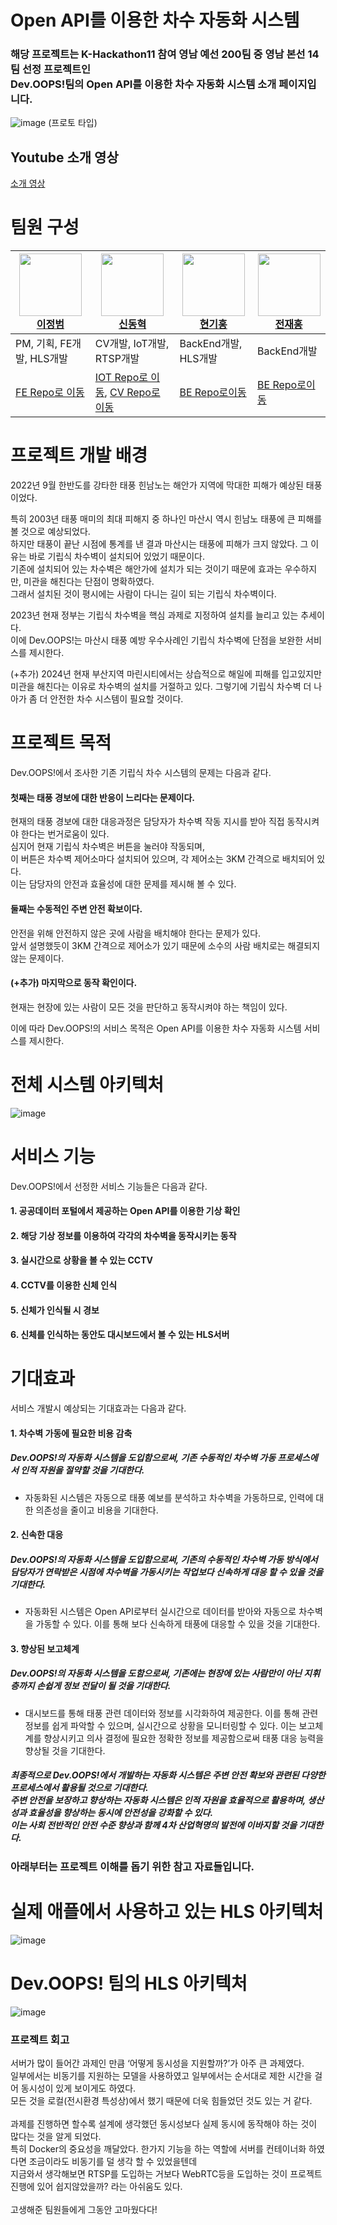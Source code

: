 # Open API를 이용한 차수 자동화 시스템
### 해당 프로젝트는 K-Hackathon11 참여 영남 예선 200팀 중 영남 본선 14팀 선정 프로젝트인</br> Dev.OOPS!팀의 Open API를 이용한 차수 자동화 시스템 소개 페이지입니다.
![image](https://github.com/user-attachments/assets/addf208f-8c83-44b1-9481-4b4d33a5cde3)
(프로토 타입)
## Youtube 소개 영상
[소개 영상](https://youtu.be/IpPB2t-BAdE)
# 팀원 구성
<div align="center">
  
|<a href="https://github.com/JBumLee"><img src="https://github.com/JBumLee.png" width="100px"><br>이정범</a>|<a href="https://github.com/HyeokBro"><img src="https://github.com/HyeokBro.png" width="100px"><br>신동혁</a> |<a href="https://github.com/GIHng"><img src="https://github.com/GIHng.png" width="100px"><br>현기홍</a> |<a href="https://github.com/junjaehong"><img src="https://github.com/junjaehong.png" width="100px"><br>전재홍</a>|
|-----|-----|-----|----|
|PM, 기획, FE개발, HLS개발|CV개발, IoT개발, RTSP개발|BackEnd개발, HLS개발|BackEnd개발|
|[FE Repo로 이동](https://github.com/2022-Dev-OOPS/Front_End)|[IOT Repo로 이동](https://github.com/2022-Dev-OOPS/IoT), [CV Repo로 이동](https://github.com/2022-Dev-OOPS/CV)|[BE Repo로이동](https://github.com/2022-Dev-OOPS/Back_End)|[BE Repo로이동](https://github.com/2022-Dev-OOPS/Back_End)|
 
</div>

# 프로젝트 개발 배경
2022년 9월 한반도를 강타한 태풍 힌남노는 해안가 지역에 막대한 피해가 예상된 태풍이었다.</br>

특히 2003년 태풍 매미의 최대 피해지 중 하나인 마산시 역시 힌남노 태풍에 큰 피해를 볼 것으로 예상되었다. </br>
하지만 태풍이 끝난 시점에 통계를 낸 결과 마산시는 태풍에 피해가 크지 않았다. 그 이유는 바로 기립식 차수벽이 설치되어 있었기 때문이다. </br>
기존에 설치되어 있는 차수벽은 해안가에 설치가 되는 것이기 때문에 효과는 우수하지만, 미관을 해친다는 단점이 명확하였다. </br>
그래서 설치된 것이 평시에는 사람이 다니는 길이 되는 기립식 차수벽이다.

2023년 현재 정부는 기립식 차수벽을 핵심 과제로 지정하여 설치를 늘리고 있는 추세이다.</br>
이에 Dev.OOPS!는 마산시 태풍 예방 우수사례인 기립식 차수벽에 단점을 보완한 서비스를 제시한다. 

(+추가) 2024년 현재 부산지역 마린시티에서는 상습적으로 해일에 피해를 입고있지만 미관을 해친다는 이유로 차수벽의 설치를 거절하고 있다. 그렇기에 기립식 차수벽 더 나아가 좀 더 안전한 차수 시스템이 필요할 것이다. 

# 프로젝트 목적
Dev.OOPS!에서 조사한 기존 기립식 차수 시스템의 문제는 다음과 같다.
#### 첫째는 태풍 경보에 대한 반응이 느리다는 문제이다. 
현재의 태풍 경보에 대한 대응과정은 담당자가 차수벽 작동 지시를 받아 직접 동작시켜야 한다는 번거로움이 있다.</br>
심지어 현재 기립식 차수벽은 버튼을 눌러야 작동되며,</br>
이 버튼은 차수벽 제어소마다 설치되어 있으며, 각 제어소는 3KM 간격으로 배치되어 있다. </br>
이는 담당자의 안전과 효율성에 대한 문제를 제시해 볼 수 있다.
#### 둘째는 수동적인 주변 안전 확보이다. 
안전을 위해 안전하지 않은 곳에 사람을 배치해야 한다는 문제가 있다. </br>
앞서 설명했듯이 3KM 간격으로 제어소가 있기 때문에 소수의 사람 배치로는 해결되지 않는 문제이다.
#### (+추가) 마지막으로 동작 확인이다. 
현재는 현장에 있는 사람이 모든 것을 판단하고 동작시켜야 하는 책임이 있다. 

이에 따라 Dev.OOPS!의 서비스 목적은 Open API를 이용한 차수 자동화 시스템 서비스를 제시한다.
# 전체 시스템 아키텍처
![image](https://github.com/user-attachments/assets/929f40f9-b88f-47e8-bbf6-9d1f04c1f8c2)
# 서비스 기능
Dev.OOPS!에서 선정한 서비스 기능들은 다음과 같다.
#### 1. 공공데이터 포털에서 제공하는 Open API를 이용한 기상 확인
#### 2. 해당 기상 정보를 이용하여 각각의 차수벽을 동작시키는 동작
#### 3. 실시간으로 상황을 볼 수 있는 CCTV
#### 4. CCTV를 이용한 신체 인식
#### 5. 신체가 인식될 시 경보
#### 6. 신체를 인식하는 동안도 대시보드에서 볼 수 있는 HLS서버

# 기대효과
서비스 개발시 예상되는 기대효과는 다음과 같다.

#### 1. 차수벽 가동에 필요한 비용 감축
##### Dev.OOPS!의 자동화 시스템을 도입함으로써, 기존 수동적인 차수벽 가동 프로세스에서 인적 자원을 절약할 것을 기대한다. 
- 자동화된 시스템은 자동으로 태풍 예보를 분석하고 차수벽을 가동하므로, 인력에 대한 의존성을 줄이고 비용을 기대한다.

#### 2. 신속한 대응
##### Dev.OOPS!의 자동화 시스템을 도입함으로써, 기존의 수동적인 차수벽 가동 방식에서 담당자가 연락받은 시점에 차수벽을 가동시키는 작업보다 신속하게 대응 할 수 있을 것을 기대한다. 
- 자동화된 시스템은 Open API로부터 실시간으로 데이터를 받아와 자동으로 차수벽을 가동할 수 있다. 이를 통해 보다 신속하게 태풍에 대응할 수 있을 것을 기대한다.

#### 3. 향상된 보고체계
##### Dev.OOPS!의 자동화 시스템을 도함으로써, 기존에는 현장에 있는 사람만이 아닌 지휘층까지 손쉽게 정보 전달이 될 것을 기대한다.
- 대시보드를 통해 태풍 관련 데이터와 정보를 시각화하여 제공한다. 이를 통해 관련 정보를 쉽게 파악할 수 있으며, 실시간으로 상황을 모니터링할 수 있다. 이는 보고체계를 향상시키고 의사 결정에 필요한 정확한 정보를 제공함으로써 태풍 대응 능력을 향상될 것을 기대한다.

##### 최종적으로 Dev.OOPS!에서 개발하는 자동화 시스템은 주변 안전 확보와 관련된 다양한 프로세스에서 활용될 것으로 기대한다.</br> 주변 안전을 보장하고 향상하는 자동화 시스템은 인적 자원을 효율적으로 활용하며, 생산성과 효율성을 향상하는 동시에 안전성을 강화할 수 있다.</br> 이는 사회 전반적인 안전 수준 향상과 함께 4차 산업혁명의 발전에 이바지할 것을 기대한다.


### 아래부터는 프로젝트 이해를 돕기 위한 참고 자료들입니다.
# 실제 애플에서 사용하고 있는 HLS 아키텍처
![image](https://github.com/user-attachments/assets/5d96fcc4-1162-4070-91b4-2825c69b758f)

# Dev.OOPS! 팀의 HLS 아키텍처
![image](https://github.com/user-attachments/assets/25515379-e014-47ea-81a7-aa866fdd7220)

### 프로젝트 회고
서버가 많이 들어간 과제인 만큼 ‘어떻게 동시성을 지원할까?’가 아주 큰 과제였다. </br>
일부에서는 비동기를 지원하는 모델을 사용하였고 일부에서는 순서대로 제한 시간을 걸어 동시성이 있게 보이게도 하였다. </br>
모든 것을 로컬(전시환경 특성상)에서 했기 때문에 더욱 힘들었던 것도 있는 거 같다.</br>
</br>
과제를 진행하면 할수록 설계에 생각했던 동시성보다 실제 동시에 동작해야 하는 것이 많다는 것을 알게 되었다.</br>
특히 Docker의 중요성을 깨달았다. 한가지 기능을 하는 역할에 서버를 컨테이너화 하였다면 조금이라도 비동기를 덜 생각 할 수 있었을텐데</br>
지금와서 생각해보면 RTSP를 도입하는 거보다 WebRTC등을 도입하는 것이 프로젝트 진행에 있어 쉽지않았을까? 라는 아쉬움도 있다.</br>
</br>
고생해준 팀원들에게 그동안 고마웠다다!
